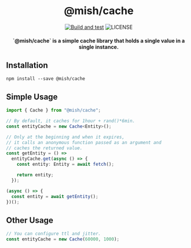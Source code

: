 <h1 align="center">@mish/cache</h1>

<div align="center">
<a href="https://github.com/mish-tv/cache/actions/workflows/build-and-test.yml"><img src="https://github.com/mish-tv/cache/actions/workflows/build-and-test.yml/badge.svg" alt="Build and test"></a>
<a><img src="https://img.shields.io/github/license/mish-tv/cache.svg?style=flat" alt="LICENSE"></a>
</div>

<h4 align="center">`@mish/cache` is a simple cache library that holds a single value in a single instance.</h4>


## Installation
```
npm install --save @mish/cache
```

## Simple Usage
```typescript
import { Cache } from "@mish/cache";

// By default, it caches for 1hour + rand()*6min.
const entityCache = new Cache<Entity>();

// Only at the beginning and when it expires,
// it calls an anonymous function passed as an argument and
// caches the returned value.
const getEntity = () =>
  entityCache.get(async () => {
    const entity: Entity = await fetch();

    return entity;
  });

(async () => {
  const entity = await getEntity();
})();
```

## Other Usage
```typescript
// You can configure ttl and jitter.
const entityCache = new Cache(60000, 1000);
```
